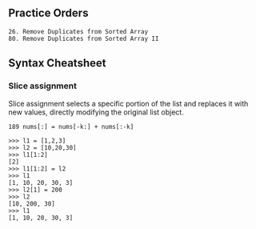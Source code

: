 ## Practice Orders
~~~
26. Remove Duplicates from Sorted Array
80. Remove Duplicates from Sorted Array II
~~~

## Syntax Cheatsheet
### Slice assignment
Slice assignment selects a specific portion of the list and replaces it with new values, directly modifying the original list object.
```python3
189 nums[:] = nums[-k:] + nums[:-k]

>>> l1 = [1,2,3]
>>> l2 = [10,20,30]
>>> l1[1:2]
[2]
>>> l1[1:2] = l2
>>> l1
[1, 10, 20, 30, 3]
>>> l2[1] = 200
>>> l2
[10, 200, 30]
>>> l1
[1, 10, 20, 30, 3]
```
